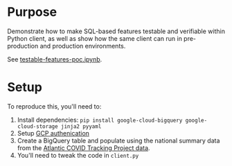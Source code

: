 # Purpose

Demonstrate how to make SQL-based features testable and verifiable within Python client, as well as show how the same client can run in pre-production and production environments.

See [testable-features-poc.ipynb](testable-features-poc.ipynb).

# Setup

To reproduce this, you'll need to:

1. Install dependencies: `pip install google-cloud-bigquery google-cloud-storage jinja2 pyyaml`
1. Setup [GCP authenication](https://cloud.google.com/docs/authentication/getting-started)
1. Create a BigQuery table and populate using the national summary data from the [Atlantic COVID Tracking Project data](https://covidtracking.com/data/download).
1. You'll need to tweak the code in `client.py`

